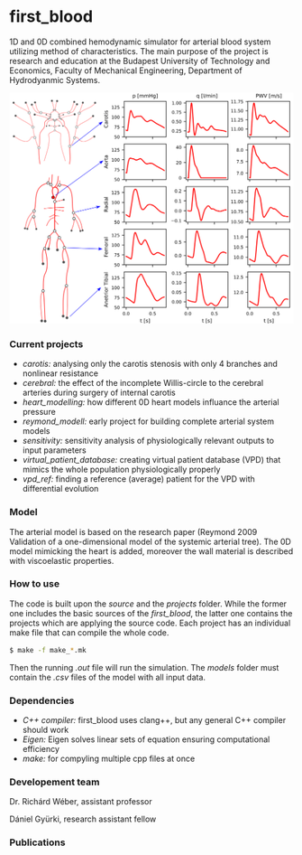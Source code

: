 # first_blood
1D and 0D combined hemodynamic simulator for arterial blood system utilizing method of characteristics. The main purpose of the project is research and education at the Budapest University of Technology and Economics, Faculty of Mechanical Engineering, Department of Hydrodyanmic Systems.

![Alt text](arterial_results.png?raw=true "Title")

### Current projects
- *carotis:* analysing only the carotis stenosis with only 4 branches and nonlinear resistance
- *cerebral:* the effect of the incomplete Willis-circle to the cerebral arteries during surgery of internal carotis
- *heart_modelling:* how different 0D heart models influance the arterial pressure
- *reymond_modell:* early project for building complete arterial system models
- *sensitivity:* sensitivity analysis of physiologically relevant outputs to input parameters
- *virtual_patient_database:* creating virtual patient database (VPD) that mimics the whole population physiologically properly
- *vpd_ref:* finding a reference (average) patient for the VPD with differential evolution

### Model
The arterial model is based on the research paper (Reymond 2009 Validation of a one-dimensional model of the systemic arterial tree). The 0D model mimicking the heart is added, moreover the wall material is described with viscoelastic properties.

### How to use
The code is built upon the *source* and the *projects* folder. While the former one includes the basic sources of the *first_blood*, the latter one contains the projects which are applying the source code. Each project has an individual make file that can compile the whole code.

```sh
$ make -f make_*.mk
```

Then the running *.out* file will run the simulation. The *models* folder must contain the *.csv* files of the model with all input data.

### Dependencies
- *C++ compiler:* first_blood uses clang++, but any general C++ compiler should work
- *Eigen:* Eigen solves linear sets of equation ensuring computational efficiency
- *make:* for compyling multiple cpp files at once

### Developement team
Dr. Richárd Wéber, assistant professor

Dániel Gyürki, research assistant fellow

### Publications
